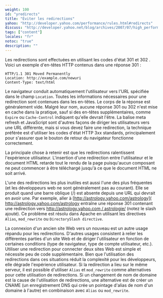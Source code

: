 ```yaml
---
weight: 100
id: "yredirects"
title: "Éviter les redirections"
yahoo: "http://developer.yahoo.com/performance/rules.html#redirects"
discuss: "http://developer.yahoo.net/blog/archives/2007/07/high_performanc_9.html"
tags: ["content"]
locales: "fr"
notoc: "true"
description: ""
---
```


Les redirections sont effectuées en utilisant les codes d'état 301 et 302 . Voici un exemple d'en-têtes HTTP contenus dans une réponse 301 :

~~~
HTTP/1.1 301 Moved Permanently
Location: http://example.com/newuri
Content-Type: text/html
~~~

Le navigateur conduit automatiquement l'utilisateur vers l'URL spécifiée dans le champ `Location`. Toutes les informations nécessaires pour une redirection sont contenues dans les en-têtes. Le corps de la réponse est généralement vide. Malgré leur nom, aucune réponse 301 ou 302 n'est mise en cache dans la pratique, sauf si des en-têtes supplémentaires, comme `Expire` ou `Cache-Control` indiquent qu'elle devrait l'être. La balise meta refresh et JavaScript sont d'autres façons de diriger les utilisateurs vers une URL différente, mais si vous devez faire une redirection, la technique préférée est d'utiliser les codes d'état HTTP 3xx standards, principalement pour s'assurer que le bouton de retour du navigateur fonctionne correctement.

La principale chose à retenir est que les redirections ralentissent l'expérience utilisateur. L'insertion d'une redirection entre l'utilisateur et le document HTML retarde tout le rendu de la page puisqu'aucun composant ne peut commencer à être téléchargé jusqu'à ce que le document HTML ne soit arrivé.

L'une des redirections les plus inutiles est aussi l'une des plus fréquentes (et les développeurs web ne sont généralement pas au courant). Elle se produit quand une barre oblique (/) est absente depuis une URL qui devrait en avoir une. Par exemple, aller à [http://astrology.yahoo.com/astrology]( http://astrology.yahoo.com/astrology entraîne une réponse 301 contenant une redirection vers [http://astrology.yahoo.com / astrologie/](http://astrology.yahoo.com/astrology/) (notez le slash ajouté). Ce problème est résolu dans Apache en utilisant les directives `Alias`, `mod_rewrite` ou `DirectorySlash directive`.

La connexion d'un ancien site Web vers un nouveau est un autre usage répandu pour les redirections. D'autres usages consistent à relier les différentes parties d'un site Web et de diriger l'utilisateur en fonction de certaines conditions (type de navigateur, type de compte utilisateur, etc.). Utiliser une redirection pour connecter deux sites Web est simple et nécessite peu de code supplémentaire. Bien que l'utilisation des redirections dans ces situations réduit la complexité pour les développeurs, elle dégrade l'expérience utilisateur. Si la redirection a lieu sur le même serveur, il est possible d'utiliser `Alias​​` et `mod_rewrite` comme alternatives pour cette utilisation de redirections. Si un changement de nom de domaine est la cause de l'utilisation de redirections, une alternative est de créer un CNAME (un enregistrement DNS qui crée un pointage d'alias de nom d'un domaine à l'autre) en combinaison avec `Alias` ou `mod_rewrite`.
